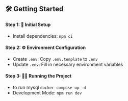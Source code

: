## 🛠️ Getting Started


#### Step 1: 🚀 Initial Setup

- Install dependencies: `npm ci`

#### Step 2: ⚙️ Environment Configuration

- Create `.env`: Copy `.env.template` to `.env`
- Update `.env`: Fill in necessary environment variables

#### Step 3: 🏃‍♂️ Running the Project

- to run mysql `docker-compose up -d`
- Development Mode: `npm run dev`
